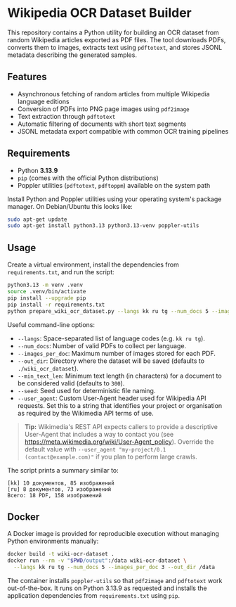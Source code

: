 # Wikipedia OCR Dataset Builder

This repository contains a Python utility for building an OCR dataset from random Wikipedia articles exported as PDF files. The tool downloads PDFs, converts them to images, extracts text using `pdftotext`, and stores JSONL metadata describing the generated samples.

## Features

- Asynchronous fetching of random articles from multiple Wikipedia language editions
- Conversion of PDFs into PNG page images using `pdf2image`
- Text extraction through `pdftotext`
- Automatic filtering of documents with short text segments
- JSONL metadata export compatible with common OCR training pipelines

## Requirements

- Python **3.13.9**
- `pip` (comes with the official Python distributions)
- Poppler utilities (`pdftotext`, `pdftoppm`) available on the system path

Install Python and Poppler utilities using your operating system's package manager. On Debian/Ubuntu this looks like:

```bash
sudo apt-get update
sudo apt-get install python3.13 python3.13-venv poppler-utils
```

## Usage

Create a virtual environment, install the dependencies from `requirements.txt`, and run the script:

```bash
python3.13 -m venv .venv
source .venv/bin/activate
pip install --upgrade pip
pip install -r requirements.txt
python prepare_wiki_ocr_dataset.py --langs kk ru tg --num_docs 5 --images_per_doc 3
```

Useful command-line options:

- `--langs`: Space-separated list of language codes (e.g. `kk ru tg`).
- `--num_docs`: Number of valid PDFs to collect per language.
- `--images_per_doc`: Maximum number of images stored for each PDF.
- `--out_dir`: Directory where the dataset will be saved (defaults to `./wiki_ocr_dataset`).
- `--min_text_len`: Minimum text length (in characters) for a document to be considered valid (defaults to `300`).
- `--seed`: Seed used for deterministic file naming.
- `--user_agent`: Custom User-Agent header used for Wikipedia API requests. Set this to a string that identifies your project or organisation as required by the Wikimedia API terms of use.

> **Tip:** Wikimedia's REST API expects callers to provide a descriptive User-Agent that includes a way to contact you (see <https://meta.wikimedia.org/wiki/User-Agent_policy>). Override the default value with `--user_agent "my-project/0.1 (contact@example.com)"` if you plan to perform large crawls.

The script prints a summary similar to:

```
[kk] 10 документов, 85 изображений
[ru] 8 документов, 73 изображений
Всего: 18 PDF, 158 изображений
```

## Docker

A Docker image is provided for reproducible execution without managing Python environments manually:

```bash
docker build -t wiki-ocr-dataset .
docker run --rm -v "$PWD/output":/data wiki-ocr-dataset \
  --langs kk ru tg --num_docs 5 --images_per_doc 3 --out_dir /data
```

The container installs `poppler-utils` so that `pdf2image` and `pdftotext` work out-of-the-box. It runs on Python 3.13.9 as requested and installs the application dependencies from `requirements.txt` using `pip`.
